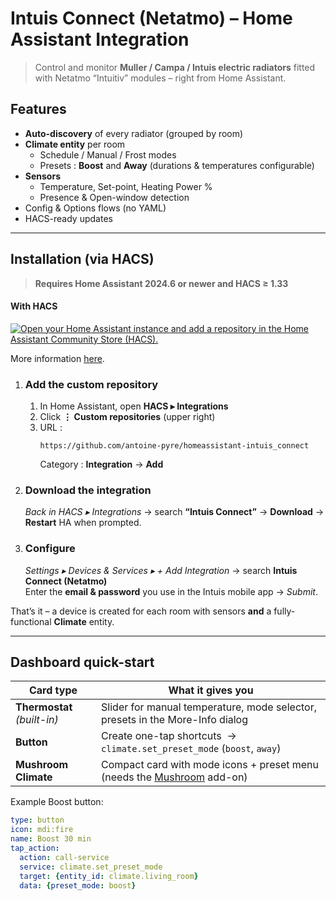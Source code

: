 # Intuis Connect (Netatmo) – Home Assistant Integration

> Control and monitor **Muller / Campa / Intuis electric radiators** fitted with Netatmo “Intuitiv” modules – right from Home Assistant.


## Features

* **Auto-discovery** of every radiator (grouped by room)  
* **Climate entity** per room  
  * Schedule / Manual / Frost modes  
  * Presets : **Boost** and **Away** (durations & temperatures configurable)  
* **Sensors**  
  * Temperature, Set-point, Heating Power %  
  * Presence & Open-window detection  
* Config & Options flows (no YAML)  
* HACS-ready updates

---

## Installation (via HACS)

> **Requires Home Assistant 2024.6 or newer and HACS ≥ 1.33**

#### With HACS
[![Open your Home Assistant instance and add a repository in the Home Assistant Community Store (HACS).](https://my.home-assistant.io/badges/hacs_repository.svg)](https://my.home-assistant.io/redirect/hacs_repository/?owner=antoine-pyre&repository=intuis-connect&category=integration)

More information [here](https://hacs.xyz/).

1. ### Add the custom repository  
   1. In Home Assistant, open **HACS ▸ Integrations**  
   2. Click **⋮ Custom repositories** (upper right)  
   3. URL :  
      ```
      https://github.com/antoine-pyre/homeassistant-intuis_connect
      ```  
      Category : **Integration** → **Add**

2. ### Download the integration  
   *Back in HACS ▸ Integrations* → search **“Intuis Connect”** → **Download** → **Restart** HA when prompted.

3. ### Configure  
   *Settings ▸ Devices & Services ▸ + Add Integration* → search **Intuis Connect (Netatmo)**  
   Enter the **email & password** you use in the Intuis mobile app → *Submit*.

That’s it – a device is created for each room with sensors **and** a fully-functional **Climate** entity.

---

## Dashboard quick-start

| Card type | What it gives you |
|-----------|------------------|
| **Thermostat** *(built-in)* | Slider for manual temperature, mode selector, presets in the More-Info dialog |
| **Button** | Create one-tap shortcuts &nbsp;→ `climate.set_preset_mode` (`boost`, `away`) |
| **Mushroom Climate** | Compact card with mode icons + preset menu (needs the [Mushroom](https://github.com/piitaya/lovelace-mushroom) add-on) |

Example Boost button:

```yaml
type: button
icon: mdi:fire
name: Boost 30 min
tap_action:
  action: call-service
  service: climate.set_preset_mode
  target: {entity_id: climate.living_room}
  data: {preset_mode: boost}
